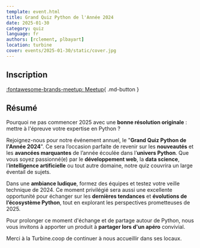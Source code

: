 ```yaml
---
template: event.html
title: Grand Quiz Python de l'Année 2024
date: 2025-01-30
category: quiz
language: fr
authors: [rclement, plbayart]
location: turbine
cover: events/2025-01-30/static/cover.jpg
---
```


## Inscription

[:fontawesome-brands-meetup: Meetup](https://www.meetup.com/groupe-dutilisateurs-python-grenoble/events/304997266/){ .md-button }

## Résumé

Pourquoi ne pas commencer 2025 avec une **bonne résolution originale** : mettre à l'épreuve votre expertise en Python ?

Rejoignez-nous pour notre événement annuel, le "**Grand Quiz Python de l'Année 2024**". Ce sera l’occasion parfaite de revenir sur les **nouveautés** et les **avancées marquantes** de l’année écoulée dans l’**univers Python**. Que vous soyez passionné(e) par le **développement web**, la **data science**, l’**intelligence artificielle** ou tout autre domaine, notre quiz couvrira un large éventail de sujets.

Dans une **ambiance ludique**, formez des équipes et testez votre veille technique de 2024. Ce moment privilégié sera aussi une excellente opportunité pour échanger sur les **dernières tendances** et **évolutions de l’écosystème Python**, tout en explorant les perspectives prometteuses de 2025.

Pour prolonger ce moment d'échange et de partage autour de Python, nous vous invitons à apporter un produit à **partager lors d'un apéro** convivial.

Merci à la Turbine.coop de continuer à nous accueillir dans ses locaux.